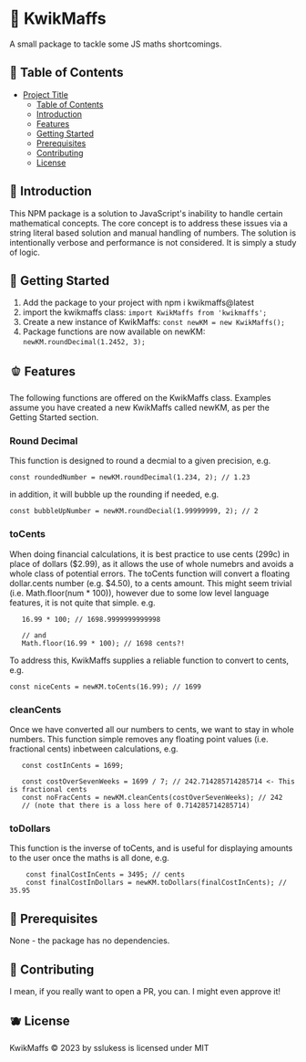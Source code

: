 # 🍎 KwikMaffs

A small package to tackle some JS maths shortcomings.

## 🍐 Table of Contents

- [Project Title](#project-title)
  - [Table of Contents](#table-of-contents)
  - [Introduction](#introduction)
  - [Features](#features)
  - [Getting Started](#getting-started)
  - [Prerequisites](#prerequisites)
  - [Contributing](#contributing)
  - [License](#license)

## 🥦 Introduction

This NPM package is a solution to JavaScript's inability to handle certain mathematical concepts.
The core concept is to address these issues via a string literal based solution and manual handling of numbers. The solution is intentionally verbose and performance is not considered. It is simply a study of logic.

## 🥨 Getting Started

1. Add the package to your project with npm i kwikmaffs@latest
2. import the kwikmaffs class: ```import KwikMaffs from 'kwikmaffs';```
3. Create a new instance of KwikMaffs: ```const newKM = new KwikMaffs();```
4. Package functions are now available on newKM: ```newKM.roundDecimal(1.2452, 3);```

## 🫑 Features

The following functions are offered on the KwikMaffs class. 
Examples assume you have created a new KwikMaffs called newKM, as per the Getting Started section.

### Round Decimal

This function is designed to round a decmial to a given precision, e.g. 

```const roundedNumber = newKM.roundDecimal(1.234, 2); // 1.23```

in addition, it will bubble up the rounding if needed, e.g. 

```const bubbleUpNumber = newKM.roundDecial(1.99999999, 2); // 2```

### toCents 

When doing financial calculations, it is best practice to use cents (299c) in place of dollars ($2.99), as it allows the use of whole numebrs and avoids a whole class of potential errors. 
The toCents function will convert a floating dollar.cents number (e.g. $4.50), to a cents amount. 
This might seem trivial (i.e. Math.floor(num * 100)), however due to some low level language features, it is not quite that simple. e.g.

```
   16.99 * 100; // 1698.9999999999998

   // and 
   Math.floor(16.99 * 100); // 1698 cents?!
```

To address this, KwikMaffs supplies a reliable function to convert to cents, e.g. 

``` 
const niceCents = newKM.toCents(16.99); // 1699
```

### cleanCents

Once we have converted all our numbers to cents, we want to stay in whole numbers. This function simple removes any floating point values (i.e. fractional cents) inbetween calculations, e.g.

 ```
    const costInCents = 1699; 

    const costOverSevenWeeks = 1699 / 7; // 242.714285714285714 <- This is fractional cents
    const noFracCents = newKM.cleanCents(costOverSevenWeeks); // 242 
    // (note that there is a loss here of 0.714285714285714)
```

### toDollars 

This function is the inverse of toCents, and is useful for displaying amounts to the user once the maths is all done, e.g. 

```
    const finalCostInCents = 3495; // cents
    const finalCostInDollars = newKM.toDollars(finalCostInCents); // 35.95 
```

## 🍌 Prerequisites

None - the package has no dependencies. 

## 🍍 Contributing 

I mean, if you really want to open a PR, you can. I might even approve it! 

## 🫐 License

KwikMaffs © 2023 by sslukess is licensed under MIT
